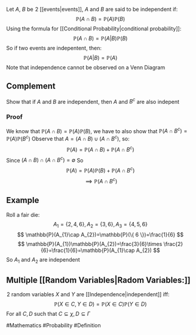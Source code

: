 Let $A$, $B$ be $\hspace{0pt}2$ [[events|events]], $A$ and $B$ are said to be independent if:
$$
\mathbb{P}(A\cap B)=\mathbb{P}(A)\mathbb{P}(B)
$$
Using the formula for [[Conditional Probability|conditional probability]]:
$$
\mathbb{P}(A\cap B)=\mathbb{P}(A|B)\mathbb{P}(B)
$$
So if two events are indepentent, then:
$$
\mathbb{P}(A|B)=\mathbb{P}(A)
$$
Note that independence cannot be observed on a Venn Diagram
## Complement
Show that if $A$ and $B$ are independent, then $A$ and $B^{c}$ are also indepent
### Proof
We know that $\mathbb{P}(A\cap B)=\mathbb{P}(A)\mathbb{P}(B)$, we have to also show that $\mathbb{P}(A\cap B^{c})=\mathbb{P}(A)\mathbb{P}(B^{c})$
Observe that $A=(A\cap B)\cup (A\cap B^{c})$, so:
$$
\mathbb{P}(A)=\mathbb{P}(A\cap B)+\mathbb{P}(A\cap B^{c})
$$
Since $(A\cap B)\cap(A\cap B^{c})=\emptyset$
So
$$
\mathbb{P}(A)=\mathbb{P}(A)\mathbb{P}(B)+\mathbb{P}(A\cap B^{c})
$$
$$
\implies \mathbb{P}(A\cap B^{c})
$$
## Example
Roll a fair die:
$$
A_{1}=\{ 2,4,6 \},A_{2}=\{ 3,6 \},A_{3}=\{ 4,5,6\}
$$
$$
\mathbb{P}(A_{1}\cap A_{2})=\mathbb{P}(\{ 6 \})=\frac{1}{6}
$$
$$
\mathbb{P}(A_{1})\mathbb{P}(A_{2})=\frac{3}{6}\times \frac{2}{6}=\frac{1}{6}=\mathbb{P}(A_{1}\cap A_{2})
$$
So $A_{1}$ and $A_{2}$ are independent
## Multiple [[Random Variables|Radom Variables:]]
$\hspace{0pt}2$ random variables $X$ and $Y$ are [[Independence|independent]] iff:
$$
\mathbb{P}(X \in C,Y\in D)=\mathbb{P}(X \in C)\mathbb{P}(Y\in D)
$$
For all $C,D$ such that $C\subseteq \chi,D\subseteq\Gamma$

#Mathematics #Probability #Definition